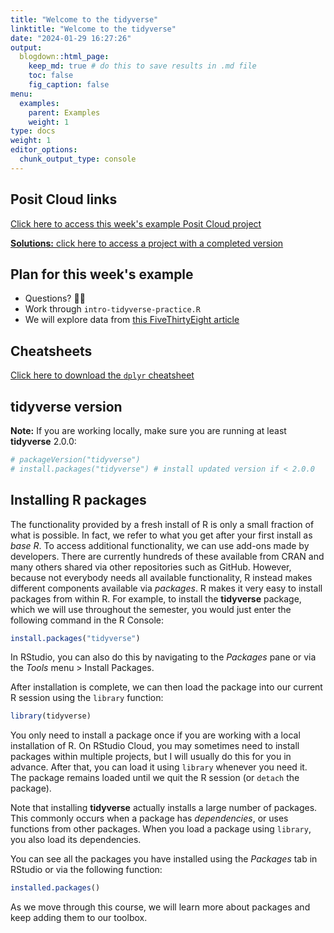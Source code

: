 ```yaml
---
title: "Welcome to the tidyverse"
linktitle: "Welcome to the tidyverse"
date: "2024-01-29 16:27:26"
output:
  blogdown::html_page:
    keep_md: true # do this to save results in .md file
    toc: false
    fig_caption: false
menu:
  examples:
    parent: Examples
    weight: 1
type: docs
weight: 1
editor_options:
  chunk_output_type: console
---
```


## Posit Cloud links

[Click here to access this week's example Posit Cloud project](https://posit.cloud/spaces/471091/content/7468889)

[**Solutions:** click here to access a project with a completed version](https://posit.cloud/spaces/471091/content/7468929)


## Plan for this week's example
- Questions? :raising_hand_woman:
- Work through `intro-tidyverse-practice.R`
- We will explore data from [this FiveThirtyEight article](https://fivethirtyeight.com/features/the-economic-guide-to-picking-a-college-major/)
  <!-- - On our own devices: 1. Getting Comfortable with Data Frames -->
  <!-- - As a group: discuss results, answer questions -->
  <!-- - On our own devices: 2. Using Functions in Packages -->


## Cheatsheets

[Click here to download the `dplyr` cheatsheet](https://rstudio.github.io/cheatsheets/data-transformation.pdf)


## tidyverse version

**Note:** If you are working locally, make sure you are running at least **tidyverse** 2.0.0:


```r
# packageVersion("tidyverse")
# install.packages("tidyverse") # install updated version if < 2.0.0
```


## Installing R packages

The functionality provided by a fresh install of R is only a small fraction of what is possible. In fact, we refer to what you get after your first install as _base R_. To access additional functionality, we can use add-ons made by developers. There are currently hundreds of these available from CRAN and many others shared via other repositories such as GitHub. However, because not everybody needs all available functionality, R instead makes different components available via _packages_. R makes it very easy to install packages from within R. For example, to install the __tidyverse__ package, which we will use throughout the semester, you would just enter the following command in the R Console:


```r
install.packages("tidyverse")
```

In RStudio, you can also do this by navigating to the _Packages_ pane or via the _Tools_ menu > Install Packages.

After installation is complete, we can then load the package into our current R session using the `library` function:


```r
library(tidyverse)
```

You only need to install a package once if you are working with a local installation of R. On RStudio Cloud, you may sometimes need to install packages within multiple projects, but I will usually do this for you in advance. After that, you can load it using `library` whenever you need it. The package remains loaded until we quit the R session (or `detach` the package).

Note that installing __tidyverse__ actually installs a large number of packages. This commonly occurs when a package has *dependencies*, or uses functions from other packages. When you load a package using `library`, you also load its dependencies.

You can see all the packages you have installed using the _Packages_ tab in RStudio or via the following function:


```r
installed.packages()
```

As we move through this course, we will learn more about packages and keep adding them to our toolbox.


<!-- **Note that in this course (at least, on most browsers), grey boxes are used to show R code typed into the R console. The symbol `##` is used to denote what the R console outputs.** -->
